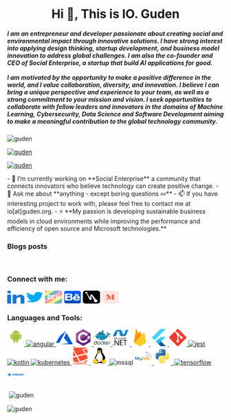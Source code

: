 <h1 align="center">Hi 👋, This is IO. Guden</h1>
<h5 align="left">I am an entrepreneur and developer passionate about creating social and environmental impact through innovative solutions. I have strong interest into applying design thinking, startup development, and business model innovation to address global challenges. I am also the co-founder and CEO of Social Enterprise, a startup that build AI applications for good. <br /> <br /> I am motivated by the opportunity to make a positive difference in the world, and I value collaboration, diversity, and innovation. I believe I can bring a unique perspective and experience to your team, as well as a strong commitment to your mission and vision. I seek opportunities to collaborate with fellow leaders and innovators in the domains of Machine Learning, Cybersecurity, Data Science and Software Development aiming to make a meaningful contribution to the global technology community.</h5>
<p align="left"><img src="https://komarev.com/ghpvc/?username=guden&amp;label=Profile%20views&amp;color=0e75b6&amp;style=flat" alt="guden" /></p>
<p align="left"><a href="https://github.com/ryo-ma/github-profile-trophy"><img src="https://github-profile-trophy.vercel.app/?username=guden" alt="guden" /></a></p>
<p align="left"><a href="https://twitter.com/guden" target="blank"><img src="https://img.shields.io/twitter/follow/guden?logo=twitter&amp;style=for-the-badge" alt="guden" /></a></p>
<p>- 🔭 I&rsquo;m currently working on **Social Enterprise** a community that connects innovators who believe technology can create positive change. - 💬 Ask me about **anything - except boring questions 💤** - 📫 If you have interesting project to work with, please feel free to contact me at io[at]guden.org. - ⚡ **My passion is developing sustainable business models in cloud environments while improving the performance and efficiency of open source and Microsoft technologies.**
  
  ### Blogs posts</p>
<!-- BLOG-POST-LIST:START -->
<p>&nbsp;</p>
<!-- BLOG-POST-LIST:END -->
<h3 align="left">Connect with me:</h3>
<p align="left"><a href="https://linkedin.com/in/guden" target="blank"><img src="https://github.com/guden/github/blob/master/images/icons/linked-in-alt.svg" alt="Guden on LinkedIn" width="40" height="30" align="center" /></a> <a href="https://twitter.com/guden" target="blank"><img src="https://github.com/guden/github/blob/master/images/icons/twitter.svg" alt="Guden on Twitter" width="40" height="30" align="center" /></a> <a href="https://dev.to/guden" target="blank"><img src="https://github.com/guden/github/blob/master/images/icons/devto.svg" alt="Guden on Dev.to" width="40" height="30" align="center" /></a> <a href="https://be.net/guden" target="blank"><img src="https://github.com/guden/github/blob/master/images/icons/behance.svg" alt="Guden on Behance" width="40" height="30" align="center" /></a> <a href="https://hashnode.com/@guden" target="blank"><img src="https://github.com/guden/github/blob/master/images/icons/hashnode.svg" alt="Guden on Hashnode" width="40" height="30" align="center" /></a> <a href="https://guden.medium.com/" target="blank"><img src="https://github.com/guden/github/blob/master/images/icons/medium.svg" alt="Guden on Medium" width="40" height="30" align="center" /></a></p>
<h3 align="left">Languages and Tools:</h3>
<p align="left"><a href="https://developer.android.com" target="_blank" rel="noopener noreferrer"> <img src="https://github.com/guden/github/blob/master/images/icons/android-original-wordmark.svg" alt="android" width="40" height="40" /> </a> <a href="https://angular.io" target="_blank" rel="noopener noreferrer"> <img src="https://github.com/guden/github/blob/master/images/icons/angular.svg" alt="angular" width="40" height="40" /> </a> <a href="https://azure.microsoft.com/en-in/" target="_blank" rel="noopener noreferrer"> <img src="https://github.com/guden/github/blob/master/images/icons/microsoft_azure-icon.svg" alt="azure" width="40" height="40" /> </a><a href="https://www.w3schools.com/cs/" target="_blank" rel="noopener noreferrer"><img src="https://github.com/guden/github/blob/master/images/icons/csharp-original.svg" alt="csharp" width="40" height="40" /> </a><a href="https://www.docker.com/" target="_blank" rel="noopener noreferrer"><img src="https://github.com/guden/github/blob/master/images/icons/docker-original-wordmark.svg" alt="docker" width="40" height="40" /> </a> <a href="https://dotnet.microsoft.com/" target="_blank" rel="noopener noreferrer"> <img src="https://github.com/guden/github/blob/master/images/icons/dot-net-original-wordmark.svg" alt="dotnet" width="40" height="40" /> </a><a href="https://firebase.google.com/" target="_blank" rel="noopener noreferrer"><img src="https://github.com/guden/github/blob/master/images/icons/firebase-icon.svg" alt="firebase" width="40" height="40" /> </a> <a href="https://flutter.dev" target="_blank" rel="noopener noreferrer"> <img src="https://github.com/guden/github/blob/master/images/icons/flutterio-icon.svg" alt="flutter" width="40" height="40" /> </a> <a href="https://git-scm.com/" target="_blank" rel="noopener noreferrer"> <img src="https://github.com/guden/github/blob/master/images/icons/git-scm-icon.svg" alt="git" width="40" height="40" /> </a><a href="https://jestjs.io" target="_blank" rel="noopener noreferrer"><img src="https://github.com/guden/github/blob/master/images/icons/jestjsio-icon.svg" alt="jest" width="40" height="40" /> </a> <a href="https://kotlinlang.org" target="_blank" rel="noopener noreferrer"> <img src="https://github.com/guden/github/blob/master/images/icons/kotlinlang-icon.svg" alt="kotlin" width="40" height="40" /> </a> <a href="https://kubernetes.io" target="_blank" rel="noopener noreferrer"> <img src="https://github.com/guden/github/blob/master/images/icons/kubernetes-icon.svg" alt="kubernetes" width="40" height="40" /> </a> <a href="https://laravel.com/" target="_blank" rel="noopener noreferrer"> <img src="https://github.com/guden/github/blob/master/images/icons/laravel-plain-wordmark.svg" alt="laravel" width="40" height="40" /> </a> <a href="https://www.linux.org/" target="_blank" rel="noopener noreferrer"> <img src="https://github.com/guden/github/blob/master/images/icons/linux-original.svg" alt="linux" width="40" height="40" /> </a> <img src="https://github.com/guden/github/blob/master/images/icons/microsoft-sql-server-logo.svg" alt="mssql" width="40" height="40" /> <a href="https://www.mysql.com/" target="_blank" rel="noopener noreferrer"> <img src="https://github.com/guden/github/blob/master/images/icons/mysql-original-wordmark.svg" alt="mysql" width="40" height="40" /> </a> <a href="https://www.python.org" target="_blank" rel="noopener noreferrer"> <img src="https://github.com/guden/github/blob/master/images/icons/python-original.svg" alt="python" width="40" height="40" /> </a><a href="https://pytorch.org/" target="_blank" rel="noopener noreferrer">&nbsp;</a><a href="https://www.tensorflow.org" target="_blank" rel="noopener noreferrer"><img src="https://github.com/guden/github/blob/master/images/icons/tensorflow-icon.svg" alt="tensorflow" width="40" height="40" /> </a><a href="https://webpack.js.org" target="_blank" rel="noopener noreferrer"><img src="https://github.com/guden/github/blob/master/images/icons/webpack-original-wordmark.svg" alt="webpack" width="40" height="40" /> </a></p>
<p>&nbsp;<img src="https://github-readme-stats.vercel.app/api?username=guden&amp;show_icons=true&amp;locale=en" alt="guden" align="center" /></p>
<p><img src="https://github-readme-streak-stats.herokuapp.com/?user=guden&amp;" alt="guden" align="center" /></p>
